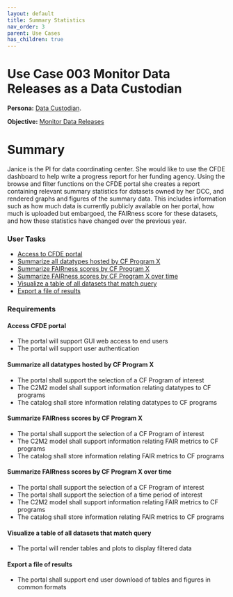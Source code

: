 ```yaml
---
layout: default
title: Summary Statistics
nav_order: 3
parent: Use Cases
has_children: true
---
```

# Use Case 003 Monitor Data Releases as a Data Custodian

**Persona:** [Data Custodian](../personas/data-custodian).

**Objective:** [Monitor Data Releases](../objectives/single-dcc-release)

# Summary

Janice is the PI for data coordinating center. She would like
to use the CFDE dashboard to help write a progress report for her funding agency.
Using the browse and filter functions on the CFDE portal she creates a report
containing relevant summary statistics for datasets owned by her DCC, and
rendered graphs and figures of the summary data. This includes information such
as how much data is currently publicly available on her portal, how much is
uploaded but embargoed, the FAIRness score for these datasets, and how these
statistics have changed over the previous year.

### User Tasks

-   [Access to CFDE portal](#access-cfde-portal)
-   [Summarize all datatypes hosted by CF Program X](#summarize-all-datatypes-hosted-by-cf-program-x)
-   [Summarize FAIRness scores by CF Program X](#summarize-fairness-scores-by-cf-program-x)
-   [Summarize FAIRness scores by CF Program X over time](#summarize-fairness-scores-by-cf-program-x-over-time)
-   [Visualize a table of all datasets that match query](#visualize-a-table-of-all-datasets-that-match-query)
-   [Export a file of results](#export-a-file-of-results)

### Requirements

#### Access CFDE portal

-   The portal will support GUI web access to end users
-   The portal will support user authentication


#### Summarize all datatypes hosted by CF Program X

-   The portal shall support the selection of a CF Program of interest
-   The C2M2 model shall support information relating datatypes to CF programs
-   The catalog shall store information relating datatypes to CF programs


#### Summarize FAIRness scores by CF Program X

-   The portal shall support the selection of a CF Program of interest
-   The C2M2 model shall support information relating FAIR metrics to CF programs
-   The catalog shall store information relating FAIR metrics to CF programs


#### Summarize FAIRness scores by CF Program X over time

-   The portal shall support the selection of a CF Program of interest
-   The portal shall support the selection of a time period of interest
-   The C2M2 model shall support information relating FAIR metrics to CF programs
-   The catalog shall store information relating FAIR metrics to CF programs


#### Visualize a table of all datasets that match query

-   The portal will render tables and plots to display filtered data


#### Export a file of results

-   The portal shall support end user download of tables and figures in common formats

